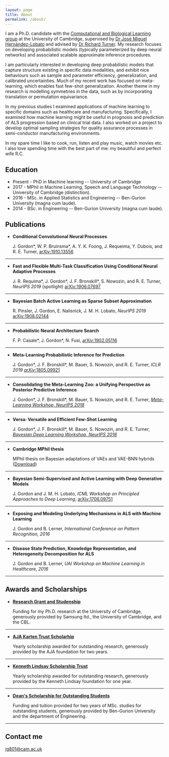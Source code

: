 ```yaml
---
layout: page
title: About
permalink: /about/
--- 
```

I am a Ph.D. candidate with the [Computational and Biological Learning group](http://mlg.eng.cam.ac.uk/) at the University 
of Cambridge, supervised by [Dr José Miguel Hernández-Lobato](https://jmhl.org/) and advised by 
[Dr Richard Turner](http://cbl.eng.cam.ac.uk/Public/Turner/WebHome). My research focuses on developing probabilistic 
models (typically parameterized by deep neural networks) and associated scalable approximate inference procedures.

I am particularly interested in developing deep probabilistic models that capture structure existing in specific data modalities,
and exhibit nice behaviours such as sample and parameter efficiency, generalization, and calibrated uncertainties. Much of 
my recent work has focused on meta-learning, which enables fast few-shot generalization. Another theme in my research 
is modelling symmetries in the data, such as by incorporating translation or permutation equivariance. 

In my previous studies I examined applications of machine learning to specific domains such as healthcare and manufacturing. 
Specifically, I examined how machine learning might be useful in prognosis and prediction of ALS progression based on 
clinical trial data. I also worked on a project to develop optimal sampling strategies for quality assurance processes in 
semi-conductor manufacturing environments.

In my spare time I like to cook, run, listen and play music, watch movies etc. I also love spending time with the best part 
of me: my beautiful and perfect wife R.C.

## Education

* Present - PhD in Machine learning -- University of Cambridge 
* 2017 - MPhil in Machine Learning, Speech and Language Technology -- University of Cambridge (distinction).
* 2016 - MSc. in Applied Statistics and Engineering -- Ben-Gurion University (magna cum laude).
* 2014 - BSc. in Engineering -- Ben-Gurion University (magna cum laude).



## Publications

* **Conditional Convolutional Neural Processes**

    J. Gordon*, W. P. Bruinsma*, A. Y. K. Foong, J. Requeima, Y. Dubois, and R. E. Turner, [arXiv:1910.13556](https://arxiv.org/abs/1910.13556)
    
***

* **Fast and Flexible Multi-Task Classification Using Conditional Neural Adaptive Processes**

    J. R. Requima*, J. Gordon*, J. F. Bronskill*, S. Nowozin, and R. E. Turner, _NeurIPS 2019_ (spotlight) [arXiv:1906.07697](https://arxiv.org/abs/1906.07697)
    
***

* **Bayesian Batch Active Learning as Sparse Subset Approximation**

    R. Pinsler, J. Gordon, E. Nalisnick, J. M. H. Lobato, _NeurIPS 2019_ [arXiv:1908.02144](https://arxiv.org/abs/1908.02144)
    
***


* **Probabilistic Neural Architecture Search**

    F. P. Casale*, J. Gordon*, N. Fusi, [arXiv:1902.05116](https://arxiv.org/abs/1902.05116)
    
***

* **Meta-Learning Probabilistic Inference for Prediction**

    J. Gordon*, J. F. Bronskill*, M. Bauer, S. Nowozin, and R. E. Turner, _ICLR 2019_ [_arXiv_:1805.09921](https://arxiv.org/abs/1805.09921)

***

* **Consolidating the Meta-Learning Zoo: a Unifying Perspective as Posterior Predictive Inference**

    J. Gordon*, J. F. Bronskill*, M. Bauer, S. Nowozin, and R. E. Turner, [_Meta-Learning Workshop, NeurIPS 2018_](http://metalearning.ml/2018/papers/metalearn2018_paper26.pdf)

***

* **Versa: Versatile and Efficient Few-Shot Learning**

    J. Gordon*, J. F. Bronskill*, M. Bauer, S. Nowozin, and R. E. Turner, [_Bayesian Deep Learning Workshop, NeurIPS 2018_](http://bayesiandeeplearning.org/2018/papers/10.pdf)

***

* **Cambridge MPhil thesis**

	MPhil thesis on Bayesian adaptations of VAEs and VAE-BNN hybrids ([Download](https://github.com/Gordonjo/papers/blob/master/MPhilThesis/thesis.pdf/?raw=true))

***

* **Bayesian Semi-Supervised and Active Learning with Deep Generative Models**
   
   J. Gordon and J. M. H. Lobato, _ICML Workshop on Principled Approaches to Deep Learning_, [arXiv:1706.09751](https://arxiv.org/abs/1706.09751)


***

* **Exposing and Modeling Underlying Mechanisms in ALS with Machine Learning** 
   
   J. Gordon and B. Lerner, _International Conference on Pattern Recognition, 2016_


***


* **Disease State Prediction, Knowledge Representation, and Heterogeneity Decomposition for ALS** 
   
   J. Gordon and B. Lerner, _UAI Workshop on Machine Learning in Healthcare, 2016_


***
    
## Awards and Scholarships


* [**Research Grant and Studenship**](#) 
   
   Funding for my Ph.D. research at the University of Cambridge, generously provided by Samsung ltd., the University of Cambridge, and the CBL.

***

* [**AJA Karten Trust Scholarhip**](#) 

    Yearly scholarship awarded for outstanding research, generously provided by the AJA foundation for two years.

***

* [**Kenneth Lindsay Scholarship Trust**](#) 

   Yearly scholarship awarded for outstanding research, generously provided by the Kenneth Lindsay foundation for one year.

***

* [**Dean's Scholarship for Outstanding Students**](#) 

   Funding and tuition provided for two years of MSc. studies for outstanding students, generously provided by Ben-Gurion University and the department of Engineering.

***


## Contact me

[jg801@cam.ac.uk](mailto:jg801@cam.ac.uk)
